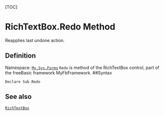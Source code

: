 [TOC]
# RichTextBox.Redo Method
Reapplies last undone action.
## Definition
Namespace: [`My.Sys.Forms`](My.Sys.Forms.md)
`Redo` is method of the RichTextBox control, part of the freeBasic framework MyFbFramework.
##Syntax
```freeBasic
Declare Sub Redo
```

## See also
[`RichTextBox`](RichTextBox.md)
